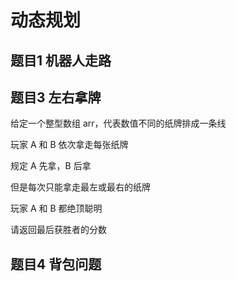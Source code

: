 # 动态规划

## 题目1 机器人走路

## 题目3 左右拿牌

给定一个整型数组 arr，代表数值不同的纸牌排成一条线

玩家 A 和 B 依次拿走每张纸牌

规定 A 先拿，B 后拿

但是每次只能拿走最左或最右的纸牌

玩家 A 和 B 都绝顶聪明

请返回最后获胜者的分数

## 题目4 背包问题


